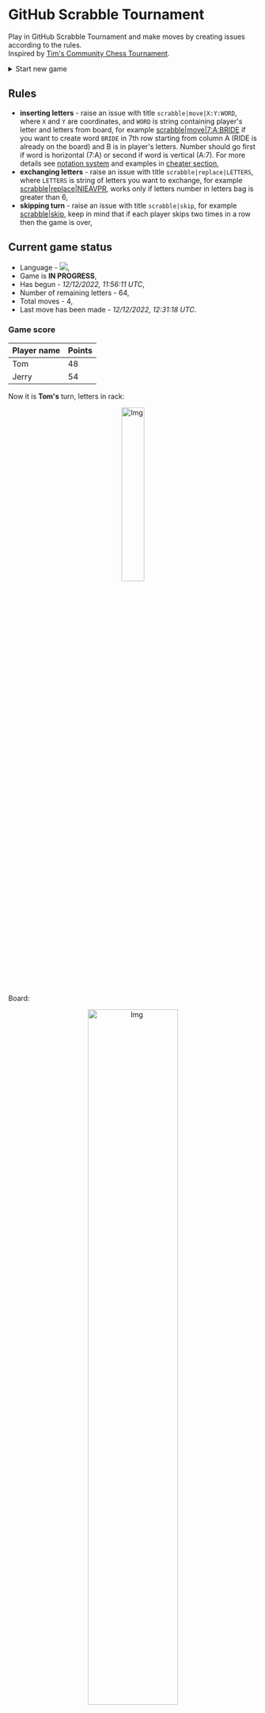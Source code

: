 
# GitHub Scrabble Tournament
Play in GitHub Scrabble Tournament and make moves by creating issues according to the rules.    
Inspired by [Tim's Community Chess Tournament](https://github.com/timburgan/).

<details>
  <summary>Start new game</summary>
  
 
 - [GB](https://github.com/radosz99/radosz99/issues/new?title=scrabble%7Cinit%7CGB&body=Just+push+%27Submit+new+issue%27+or+update+with+your+move)  ![](https://raw.githubusercontent.com/radosz99/radosz99/main/flags/GB.png)
 - [PL](https://github.com/radosz99/radosz99/issues/new?title=scrabble%7Cinit%7CPL&body=Just+push+%27Submit+new+issue%27+or+update+with+your+move)  ![](https://raw.githubusercontent.com/radosz99/radosz99/main/flags/PL.png)
 - [ES](https://github.com/radosz99/radosz99/issues/new?title=scrabble%7Cinit%7CES&body=Just+push+%27Submit+new+issue%27+or+update+with+your+move)  ![](https://raw.githubusercontent.com/radosz99/radosz99/main/flags/ES.png)
 - [DE](https://github.com/radosz99/radosz99/issues/new?title=scrabble%7Cinit%7CDE&body=Just+push+%27Submit+new+issue%27+or+update+with+your+move)  ![](https://raw.githubusercontent.com/radosz99/radosz99/main/flags/DE.png)
 - [FR](https://github.com/radosz99/radosz99/issues/new?title=scrabble%7Cinit%7CFR&body=Just+push+%27Submit+new+issue%27+or+update+with+your+move)  ![](https://raw.githubusercontent.com/radosz99/radosz99/main/flags/FR.png)
</details>
        

## Rules
 - **inserting letters** - raise an issue with title `scrabble|move|X:Y:WORD`, where `X` and `Y` are coordinates, and `WORD` is string containing player's letter and letters from board, for example [scrabble&#124;move&#124;7:A:BRIDE](https://github.com/radosz99/radosz99/issues/new?title=scrabble%7Cmove%7C7%3AA%3ABRIDE&body=Just+push+%27Submit+new+issue%27+or+update+with+your+move) if you want to create word `BRIDE` in 7th row starting from column A (RIDE is already on the board) and B is in player's letters. Number should go first if word is horizontal (7:A) or second if word is vertical (A:7). For more details see [notation system](https://en.wikipedia.org/wiki/Scrabble#Notation_system) and examples in [cheater section](#cheater),
 - **exchanging letters** - raise an issue with title `scrabble|replace|LETTERS`, where `LETTERS` is string of letters you want to exchange, for example [scrabble&#124;replace&#124;NIEAVPR](https://github.com/radosz99/radosz99/issues/new?title=scrabble%7Creplace%7CNIEAVPR&body=Just+push+%27Submit+new+issue%27+or+update+with+your+move), works only if letters number in letters bag is greater than 6,
 - **skipping turn** - raise an issue with title `scrabble|skip`, for example [scrabble&#124;skip](https://github.com/radosz99/radosz99/issues/new?title=scrabble%7Cskip&body=Just+push+%27Submit+new+issue%27+or+update+with+your+move), keep in mind that if each player skips two times in a row then the game is over,

## Current game status
 - Language - ![](https://raw.githubusercontent.com/radosz99/radosz99/main/flags/DE.png),
 - Game is **IN PROGRESS**,
 - Has begun - *12/12/2022, 11:56:11 UTC*,
 - Number of remaining letters - 64,
 - Total moves - 4,
 - Last move has been made - *12/12/2022, 12:31:18 UTC*.
    
### Game score
| Player name | Points |
 | - | - |  
| Tom | 48
| Jerry | 54

Now it is **Tom's** turn, letters in rack:
<p align="center">
    <img src="https://raw.githubusercontent.com/radosz99/radosz99/main/rack.png" width=30% alt="Img"/>
</p>

Board:
<p align="center">
<img src="https://raw.githubusercontent.com/radosz99/radosz99/main/board.png" width=60% alt="Img"/>
</p>
    
## User leaderboard
| Moves | Who | Points |
| - | - | - |
| 4 | [@radosz99](github.com/radosz99)| 102

<a name="cheater"></a>
## Cheater section  
Try out my algorithm and check the moves that were found based on the state of the board and rack. :cowboy_hat_face:
<details>
  <summary>Reveal some fancy moves :)</summary>
  
  | Id | Move | Points |
  | - | - | - |  
|1 | [12:F:privaten](https://github.com/radosz99/radosz99/issues/new?title=scrabble%7Cmove%7C12%3AF%3Aprivaten&body=Just+push+%27Submit+new+issue%27+or+update+with+your+move) | 96 
|2 | [11:H:vermin](https://github.com/radosz99/radosz99/issues/new?title=scrabble%7Cmove%7C11%3AH%3Avermin&body=Just+push+%27Submit+new+issue%27+or+update+with+your+move) | 38 
|3 | [O:1:nativer](https://github.com/radosz99/radosz99/issues/new?title=scrabble%7Cmove%7CO%3A1%3Anativer&body=Just+push+%27Submit+new+issue%27+or+update+with+your+move) | 36 
|4 | [11:I:vampire](https://github.com/radosz99/radosz99/issues/new?title=scrabble%7Cmove%7C11%3AI%3Avampire&body=Just+push+%27Submit+new+issue%27+or+update+with+your+move) | 36 
|5 | [O:0:ravten](https://github.com/radosz99/radosz99/issues/new?title=scrabble%7Cmove%7CO%3A0%3Aravten&body=Just+push+%27Submit+new+issue%27+or+update+with+your+move) | 33 
|6 | [O:0:vertan](https://github.com/radosz99/radosz99/issues/new?title=scrabble%7Cmove%7CO%3A0%3Avertan&body=Just+push+%27Submit+new+issue%27+or+update+with+your+move) | 33 
|7 | [11:I:vampir](https://github.com/radosz99/radosz99/issues/new?title=scrabble%7Cmove%7C11%3AI%3Avampir&body=Just+push+%27Submit+new+issue%27+or+update+with+your+move) | 32 
|8 | [12:I:vater](https://github.com/radosz99/radosz99/issues/new?title=scrabble%7Cmove%7C12%3AI%3Avater&body=Just+push+%27Submit+new+issue%27+or+update+with+your+move) | 32 
|9 | [12:I:vitae](https://github.com/radosz99/radosz99/issues/new?title=scrabble%7Cmove%7C12%3AI%3Avitae&body=Just+push+%27Submit+new+issue%27+or+update+with+your+move) | 32 
|10 | [12:I:viten](https://github.com/radosz99/radosz99/issues/new?title=scrabble%7Cmove%7C12%3AI%3Aviten&body=Just+push+%27Submit+new+issue%27+or+update+with+your+move) | 32 
</details>
    
## Latest moves
<details>
<summary>Show 10 latest moves</summary>
  
  
  | Id | Type | Move / Letters to replace | Created words / New letters | Date | Points | Player | Who |
  | - | - | - | - | - | - | - | - |
|3| INSERT | 3:J:genäht | ['GENÄHT'] | 12/12/2022, 12:31:18 UTC | 28 | Jerry | [@radosz99](github.com/radosz99) |
|2| INSERT | M:2:fäusten | ['FÄUSTEN'] | 12/12/2022, 12:30:36 UTC | 34 | Tom | [@radosz99](github.com/radosz99) |
|1| INSERT | K:7:abkamt | ['ABKAMT'] | 12/12/2022, 12:00:45 UTC | 26 | Jerry | [@radosz99](github.com/radosz99) |
|0| INSERT | 7:H:entase | ['ENTASE'] | 12/12/2022, 11:59:14 UTC | 14 | Tom | [@radosz99](github.com/radosz99) |
</details>
    